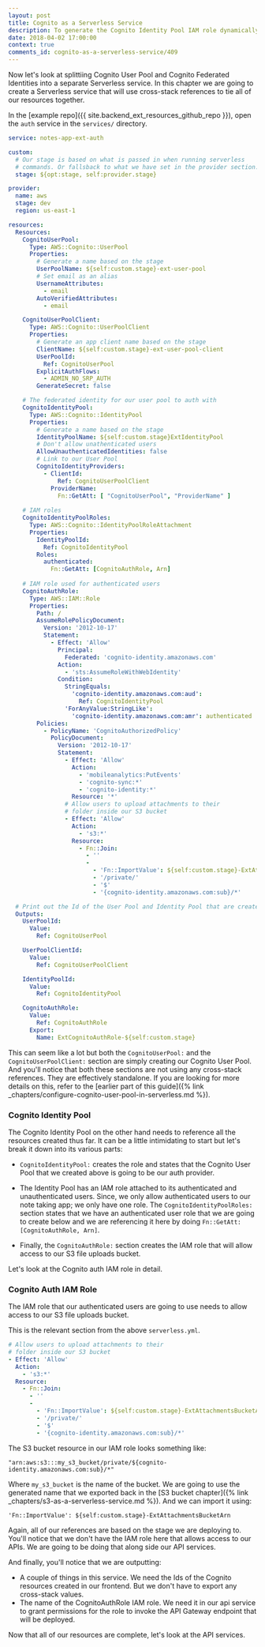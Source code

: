 ```yaml
---
layout: post
title: Cognito as a Serverless Service
description: To generate the Cognito Identity Pool IAM role dynamically across services in Serverless, we need to use cross-stack references and import them using the "Fn::ImportValue" CloudFormation function.
date: 2018-04-02 17:00:00
context: true
comments_id: cognito-as-a-serverless-service/409
---
```


Now let's look at splittiing Cognito User Pool and Cognito Federated Identities into a separate Serverless service. In this chapter we are going to create a Serverless service that will use cross-stack references to tie all of our resources together.

In the [example repo]({{ site.backend_ext_resources_github_repo }}), open the `auth` service in the `services/` directory.

``` yml
service: notes-app-ext-auth

custom:
  # Our stage is based on what is passed in when running serverless
  # commands. Or fallsback to what we have set in the provider section.
  stage: ${opt:stage, self:provider.stage}

provider:
  name: aws
  stage: dev
  region: us-east-1

resources:
  Resources:
    CognitoUserPool:
      Type: AWS::Cognito::UserPool
      Properties:
        # Generate a name based on the stage
        UserPoolName: ${self:custom.stage}-ext-user-pool
        # Set email as an alias
        UsernameAttributes:
          - email
        AutoVerifiedAttributes:
          - email

    CognitoUserPoolClient:
      Type: AWS::Cognito::UserPoolClient
      Properties:
        # Generate an app client name based on the stage
        ClientName: ${self:custom.stage}-ext-user-pool-client
        UserPoolId:
          Ref: CognitoUserPool
        ExplicitAuthFlows:
          - ADMIN_NO_SRP_AUTH
        GenerateSecret: false

    # The federated identity for our user pool to auth with
    CognitoIdentityPool:
      Type: AWS::Cognito::IdentityPool
      Properties:
        # Generate a name based on the stage
        IdentityPoolName: ${self:custom.stage}ExtIdentityPool
        # Don't allow unathenticated users
        AllowUnauthenticatedIdentities: false
        # Link to our User Pool
        CognitoIdentityProviders:
          - ClientId:
              Ref: CognitoUserPoolClient
            ProviderName:
              Fn::GetAtt: [ "CognitoUserPool", "ProviderName" ]
              
    # IAM roles
    CognitoIdentityPoolRoles:
      Type: AWS::Cognito::IdentityPoolRoleAttachment
      Properties:
        IdentityPoolId:
          Ref: CognitoIdentityPool
        Roles:
          authenticated:
            Fn::GetAtt: [CognitoAuthRole, Arn]
            
    # IAM role used for authenticated users
    CognitoAuthRole:
      Type: AWS::IAM::Role
      Properties:
        Path: /
        AssumeRolePolicyDocument:
          Version: '2012-10-17'
          Statement:
            - Effect: 'Allow'
              Principal:
                Federated: 'cognito-identity.amazonaws.com'
              Action:
                - 'sts:AssumeRoleWithWebIdentity'
              Condition:
                StringEquals:
                  'cognito-identity.amazonaws.com:aud':
                    Ref: CognitoIdentityPool
                'ForAnyValue:StringLike':
                  'cognito-identity.amazonaws.com:amr': authenticated
        Policies:
          - PolicyName: 'CognitoAuthorizedPolicy'
            PolicyDocument:
              Version: '2012-10-17'
              Statement:
                - Effect: 'Allow'
                  Action:
                    - 'mobileanalytics:PutEvents'
                    - 'cognito-sync:*'
                    - 'cognito-identity:*'
                  Resource: '*'
                # Allow users to upload attachments to their
                # folder inside our S3 bucket
                - Effect: 'Allow'
                  Action:
                    - 's3:*'
                  Resource:
                    - Fn::Join:
                      - ''
                      -
                        - 'Fn::ImportValue': ${self:custom.stage}-ExtAttachmentsBucketArn
                        - '/private/'
                        - '$'
                        - '{cognito-identity.amazonaws.com:sub}/*'

  # Print out the Id of the User Pool and Identity Pool that are created
  Outputs:
    UserPoolId:
      Value:
        Ref: CognitoUserPool

    UserPoolClientId:
      Value:
        Ref: CognitoUserPoolClient

    IdentityPoolId:
      Value:
        Ref: CognitoIdentityPool

    CognitoAuthRole:
      Value:
        Ref: CognitoAuthRole
      Export:
        Name: ExtCognitoAuthRole-${self:custom.stage}
```

This can seem like a lot but both the `CognitoUserPool:` and the `CognitoUserPoolClient:` section are simply creating our Cognito User Pool. And you'll notice that both these sections are not using any cross-stack references. They are effectively standalone. If you are looking for more details on this, refer to the [earlier part of this guide]({% link _chapters/configure-cognito-user-pool-in-serverless.md %}).

### Cognito Identity Pool

The Cognito Identity Pool on the other hand needs to reference all the resources created thus far. It can be a little intimidating to start but let's break it down into its various parts:

- `CognitoIdentityPool:` creates the role and states that the Cognito User Pool that we created above is going to be our auth provider.

- The Identity Pool has an IAM role attached to its authenticated and unauthenticated users. Since, we only allow authenticated users to our note taking app; we only have one role. The `CognitoIdentityPoolRoles:` section states that we have an authenticated user role that we are going to create below and we are referencing it here by doing `Fn::GetAtt: [CognitoAuthRole, Arn]`.

- Finally, the `CognitoAuthRole:` section creates the IAM role that will allow access to our S3 file uploads bucket.

Let's look at the Cognito auth IAM role in detail.

### Cognito Auth IAM Role

The IAM role that our authenticated users are going to use needs to allow access to our S3 file uploads bucket.

This is the relevant section from the above `serverless.yml`.

``` yml
# Allow users to upload attachments to their
# folder inside our S3 bucket
- Effect: 'Allow'
  Action:
    - 's3:*'
  Resource:
    - Fn::Join:
      - ''
      -
        - 'Fn::ImportValue': ${self:custom.stage}-ExtAttachmentsBucketArn
        - '/private/'
        - '$'
        - '{cognito-identity.amazonaws.com:sub}/*'
```

The S3 bucket resource in our IAM role looks something like:

```
"arn:aws:s3:::my_s3_bucket/private/${cognito-identity.amazonaws.com:sub}/*"
```

Where `my_s3_bucket` is the name of the bucket. We are going to use the generated name that we exported back in the [S3 bucket chapter]({% link _chapters/s3-as-a-serverless-service.md %}). And we can import it using:

```
'Fn::ImportValue': ${self:custom.stage}-ExtAttachmentsBucketArn
```

Again, all of our references are based on the stage we are deploying to. You'll notice that we don't have the IAM role here that allows access to our APIs. We are going to be doing that along side our API services.

And finally, you'll notice that we are outputting:
- A couple of things in this service. We need the Ids of the Cognito resources created in our frontend. But we don't have to export any cross-stack values.
- The name of the CognitoAuthRole IAM role. We need it in our api service to grant permissions for the role to invoke the API Gateway endpoint that will be deployed.

Now that all of our resources are complete, let's look at the API services.

